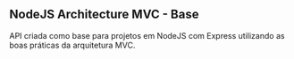 ## NodeJS Architecture MVC - Base

API criada como base para projetos em NodeJS com Express utilizando as boas práticas da arquitetura MVC.
